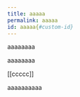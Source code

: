 ```yaml
---
title: aaaaa
permalink: aaaaa
id: aaaaa{#custom-id}
---
```


aaaaaaaa

aaaaaaaa

[[ccccc]]

aaaaaaaaaa